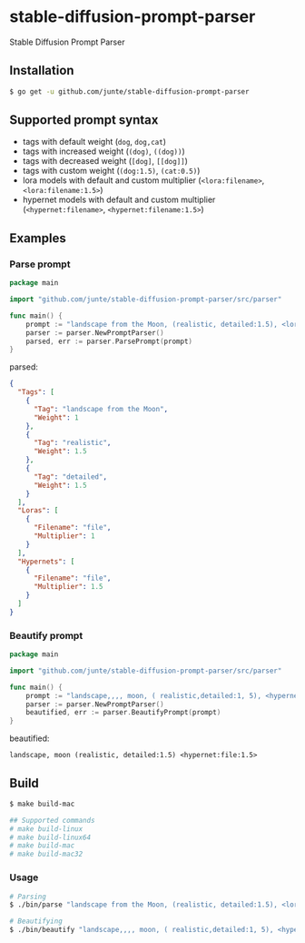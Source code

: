 # stable-diffusion-prompt-parser

Stable Diffusion Prompt Parser

## Installation

```bash
$ go get -u github.com/junte/stable-diffusion-prompt-parser 
```

## Supported prompt syntax
- tags with default weight (`dog`, `dog,cat`)
- tags with increased weight (`(dog)`, `((dog))`)
- tags with decreased weight (`[dog]`, `[[dog]]`)
- tags with custom weight (`(dog:1.5)`, `(cat:0.5)`)
- lora models with default and custom multiplier (`<lora:filename>`, `<lora:filename:1.5>`)
- hypernet models with default and custom multiplier (`<hypernet:filename>`, `<hypernet:filename:1.5>`)

## Examples

### Parse prompt

``` go
package main

import "github.com/junte/stable-diffusion-prompt-parser/src/parser"

func main() {
    prompt := "landscape from the Moon, (realistic, detailed:1.5), <lora:file>, <hypernet:file:1.5>"
    parser := parser.NewPromptParser()
    parsed, err := parser.ParsePrompt(prompt)
}
```
parsed:

```json
{
  "Tags": [
    {
      "Tag": "landscape from the Moon",
      "Weight": 1
    },
    {
      "Tag": "realistic",
      "Weight": 1.5
    },
    {
      "Tag": "detailed",
      "Weight": 1.5
    }
  ],
  "Loras": [
    {
      "Filename": "file",
      "Multiplier": 1
    }
  ],
  "Hypernets": [
    {
      "Filename": "file",
      "Multiplier": 1.5
    }
  ]
}
```

### Beautify prompt

```go
package main

import "github.com/junte/stable-diffusion-prompt-parser/src/parser"

func main() {
    prompt := "landscape,,,, moon, ( realistic,detailed:1, 5), <hypernet:file:1. 5>"
    parser := parser.NewPromptParser()
    beautified, err := parser.BeautifyPrompt(prompt)
}
```
beautified:
```
landscape, moon (realistic, detailed:1.5) <hypernet:file:1.5>
```

## Build
```bash
$ make build-mac

## Supported commands
# make build-linux
# make build-linux64
# make build-mac
# make build-mac32
```

### Usage
```bash
# Parsing
$ ./bin/parse "landscape from the Moon, (realistic, detailed:1.5), <lora:file>, <hypernet:file:1.5>"

# Beautifying
$ ./bin/beautify "landscape,,,, moon, ( realistic,detailed:1, 5), <hypernet:file:1. 5>"
```